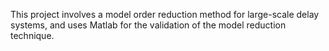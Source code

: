 This project involves a model order reduction method for large-scale delay systems, and uses Matlab for the validation of the model reduction technique.